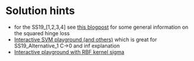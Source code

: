 # Solution hints

- for the SS19_[1,2,3,4] see [this blogpost](https://www.machinecurve.com/index.php/2019/10/15/how-to-use-hinge-squared-hinge-loss-with-keras/) for some general information on the squared hinge loss
- [Interactive SVM playground (and others)](https://ml-playground.com/) which is great for SS19_Alternative_1 C->0 and inf explanation
- [Interactive playground with RBF kernel sigma](https://cs.stanford.edu/~karpathy/svmjs/demo/)
